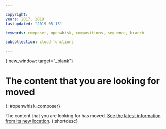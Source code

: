 ```yaml
---

copyright:
years: 2017, 2019
lastupdated: "2019-05-15"

keywords: composer, openwhisk, compositions, sequence, branch

subcollection: cloud-functions

---
```


{:new_window: target="_blank"}
# The content that you are looking for moved
{: #openwhisk_composer}

The content that you are looking for has moved. [See the latest information from its new location](/docs/openwhisk?topic=cloud-functions-pkg_composer).
{:shortdesc}
